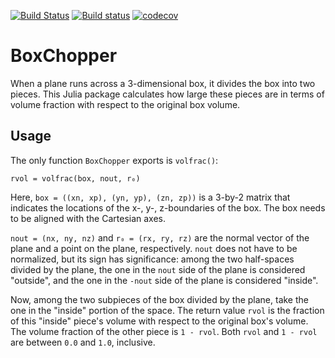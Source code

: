 [![Build Status](https://travis-ci.org/wsshin/BoxChopper.jl.svg?branch=master)](https://travis-ci.org/wsshin/BoxChopper.jl)
[![Build status](https://ci.appveyor.com/api/projects/status/tankgbr1gj37lsaj?svg=true)](https://ci.appveyor.com/project/wsshin/boxchopper-jl)
[![codecov](https://codecov.io/gh/wsshin/BoxChopper.jl/branch/master/graph/badge.svg)](https://codecov.io/gh/wsshin/BoxChopper.jl)

# BoxChopper
When a plane runs across a 3-dimensional box, it divides the box into two pieces.  This Julia package calculates how large these pieces are in terms of volume fraction with respect to the original box volume.

## Usage
The only function `BoxChopper` exports is `volfrac()`:
```
rvol = volfrac(box, nout, r₀)
```

Here, `box = ((xn, xp), (yn, yp), (zn, zp))` is a 3-by-2 matrix that indicates the locations of the x-, y-, z-boundaries of the box.  The box needs to be aligned with the Cartesian axes.

`nout = (nx, ny, nz)` and `r₀ = (rx, ry, rz)` are the normal vector of the plane and a point on the plane, respectively.  `nout` does not have to be normalized, but its sign has significance: among the two half-spaces divided by the plane, the one in the `nout` side of the plane is considered "outside", and the one in the `-nout` side of the plane is considered "inside".  

Now, among the two subpieces of the box divided by the plane, take the one in the "inside" portion of the space.  The return value `rvol` is the fraction of this "inside" piece's volume with respect to the original box's volume.  The volume fraction of the other piece is `1 - rvol`.  Both `rvol` and `1 - rvol` are between `0.0`  and `1.0`, inclusive.
